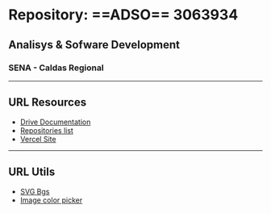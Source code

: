 # Repository: ==ADSO== 3063934
## Analisys &amp; Sofware Development
### SENA - Caldas Regional
---
## URL Resources
- [Drive Documentation](https://drive.google.com/drive/folders/1cUEOsM44rpspMfyWvY_YlnXlIm9uffej?usp=share_link)
- [Repositories list](https://docs.google.com/spreadsheets/d/1M3B-qwrJN2wbeZmIBoA3r0hnP8yy4CKf2euV1oF61os/edit?usp=sharing)
- [Vercel Site]()
---
## URL Utils
- [SVG Bgs](https://www.svgbackgrounds.com/set/free-svg-backgrounds-and-patterns/)
- [Image color picker](https://imagecolorpicker.com/#google_vignette)